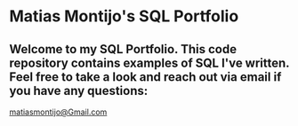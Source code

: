 # Matias Montijo's SQL Portfolio

## Welcome to my SQL Portfolio. This code repository contains examples of SQL I've written. Feel free to take a look and reach out via email if you have any questions: 
matiasmontijo@Gmail.com
